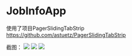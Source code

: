 JobInfoApp
==========
使用了项目PagerSlidingTabStrip
https://github.com/astuetz/PagerSlidingTabStrip

截图：
![](https://raw.githubusercontent.com/mzw1004/JobInfoApp/master/screenshoots/S41012-000622.jpg)
![](https://raw.githubusercontent.com/mzw1004/JobInfoApp/master/screenshoots/S41012-000632.jpg)
![](https://raw.githubusercontent.com/mzw1004/JobInfoApp/master/screenshoots/S41012-000638.jpg)
